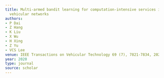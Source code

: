 ```yaml
---
title: Multi-armed bandit learning for computation-intensive services in MEC-empowered
  vehicular networks
authors:
- P Dai
- Z Hang
- K Liu
- X Wu
- H Xing
- Z Yu
- VCS Lee
venue: IEEE Transactions on Vehicular Technology 69 (7), 7821-7834, 2020
year: 2020
type: journal
source: scholar
---
```

